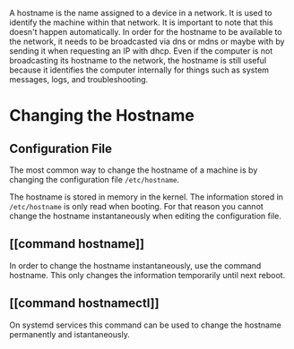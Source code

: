 A hostname is the name assigned to a device in a network. It is used to identify the machine within that network. It is important to note that this doesn't happen automatically. In order for the hostname to be available to the network, it needs to be broadcasted via dns or mdns or maybe with by sending it when requesting an IP with dhcp. Even if the computer is not broadcasting its hostname to the network, the hostname is still useful because it identifies the computer internally for things such as system messages, logs, and troubleshooting.

# Changing the Hostname

## Configuration File

The most common way to change the hostname of a machine is by changing the configuration file `/etc/hostname`. 

The hostname is stored in memory in the kernel. The information stored in `/etc/hostname` is only read when booting. For that reason you cannot change the hostname instantaneously when editing the configuration file. 

## [[command hostname]]

In order to change the hostname instantaneously, use the command hostname. This only changes the information temporarily until next reboot.

## [[command hostnamectl]]

On systemd services this command can be used to change the hostname permanently and istantaneously.